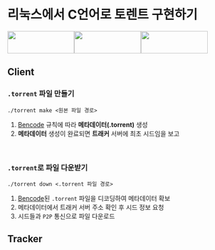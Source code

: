 # 리눅스에서 C언어로 토렌트 구현하기
<div style="display: flex;">
  <img src="https://img.shields.io/badge/Linux-FFE005?style=flat&logo=Linux&logoColor=black" width="150" height="50" />
  <img src="https://img.shields.io/badge/C-00599C?style=flat&logo=C&logoColor=white" width="150" height="50" />
  <img src="https://img.shields.io/badge/BitTorrent-6C47FF?style=flat&logo=BitTorrent&logoColor=white" width="150" height="50" />
</div>



## Client
### `.torrent` 파일 만들기
```
./torrent make <원본 파일 경로>
```
1. [Bencode](https://en.wikipedia.org/wiki/Bencode) 규칙에 따라 **메타데이터(.torrent)** 생성
2. **메타데이터** 생성이 완료되면 **트래커** 서버에 최초 시드임을 보고
<br />

### `.torrent`로 파일 다운받기
```
./torrent down <.torrent 파일 경로>
```
1. [Bencode](https://en.wikipedia.org/wiki/Bencode)된 `.torrent` 파일을 디코딩하여 메타데이터 확보
2. 메타데이터에서 트래커 서버 주소 확인 후 시드 정보 요청
3. 시드들과 `P2P` 통신으로 파일 다운로드

## Tracker

